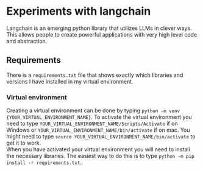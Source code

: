 # Experiments with langchain
Langchain is an emerging python library that utilizes LLMs in clever ways. This allows people to create powerful applications with very high level code and abstraction.

## Requirements
There is a `requirements.txt` file that shows exactly which libraries and versions I have installed in my virtual environment. 

### Virtual environment
Creating a virtual environment can be done by typing `python -m venv {YOUR_VIRTUAL_ENVIRONMENT_NAME}`. To activate the virtual environment you need to type `YOUR_VIRTUAL_ENVIRONMENT_NAME/Scripts/Activate` if on Windows or `YOUR_VIRTUAL_ENVIRONMENT_NAME/bin/activate` if on mac. You might need to type `source YOUR_VIRTUAL_ENVIRONMENT_NAME/bin/activate` to get it to work.
<br>
When you have activated your virtual environment you will need to install the necessary libraries. The easiest way to do this is to type `python -m pip install -r requirements.txt`.
